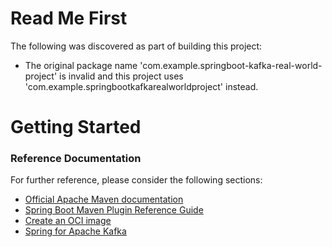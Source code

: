 # Read Me First
The following was discovered as part of building this project:

* The original package name 'com.example.springboot-kafka-real-world-project' is invalid and this project uses 'com.example.springbootkafkarealworldproject' instead.

# Getting Started

### Reference Documentation
For further reference, please consider the following sections:

* [Official Apache Maven documentation](https://maven.apache.org/guides/index.html)
* [Spring Boot Maven Plugin Reference Guide](https://docs.spring.io/spring-boot/docs/3.1.7-SNAPSHOT/maven-plugin/reference/html/)
* [Create an OCI image](https://docs.spring.io/spring-boot/docs/3.1.7-SNAPSHOT/maven-plugin/reference/html/#build-image)
* [Spring for Apache Kafka](https://docs.spring.io/spring-boot/docs/3.1.7-SNAPSHOT/reference/htmlsingle/index.html#messaging.kafka)

